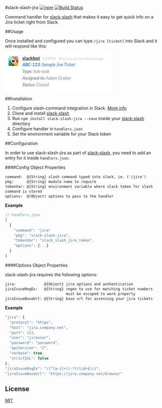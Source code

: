 #slack-slash-jira
[![npm](https://img.shields.io/npm/v/slack-slash-jira.svg?style=flat-square)](http://www.npmjs.com/package/slack-slash-jira) [![Build Status](https://travis-ci.org/dowjones/slack-slash-jira.svg?branch=master)](https://travis-ci.org/dowjones/slack-slash-jira)

Command handler for [slack-slash][ss] that makes it easy to get quick info on a Jira ticket right from Slack.

##Usage

Once installed and configured you can type `/jira [ticket]` into Slack and it will respond like this:

![Slack Response](slack-slash-jira-response.png)

##Installation

1. Configure slash-command integration in Slack. [More info](https://api.slack.com/slash-commands)
2. Clone and install [slack-slash][ss]
3. Run `npm install slack-slash-jira --save` inside your [slack-slash][ss] directory
4. Configure handler in `handlers.json`
5. Set the environment variable for your Slack token

##Configuration

In order to use slack-slash-jira as part of [slack-slash][ss], you need to add an entry for it inside `handlers.json`.

####Config Object Properties

```
command:  @{String} slash command typed into slack, ie. ('/jira')
pkg:      @{String} module name to require
tokenVar: @{String} environment variable where slack token for slash command is stored
options:  @(Object) options to pass to the handler
```

**Example**
```js
// handlers.json
[
  {
    "command": "jira"
    "pkg": "slack-slash-jira",
    "tokenVar": "slack_slash_jira_token",
    "options": {...}
  }
]
```

####Options Object Properties

slack-slash-jira requires the following options:

```
jira:             @{Object} jira options and authentication
jiraIssueRegEx:   @{String} regex to use for matching ticket numbers
                            must be escaped to work properly
jiraIssueBaseUrl: @{String} base url for accessing your jira tickets
```

**Example**
```js
"jira": {
  "protocol": "https",
  "host": "jira.company.net",
  "port": 123,
  "user": "jirauser",
  "password": "password",
  "apiVersion": "2",
  "verbose": true,
  "strictSSL": false
},
"jiraIssueRegEx": "/(^[a-z]+)(-?)(\\d+$)/i",
"jiraIssueBaseUrl": "https://jira.company.net/browse/"
```

## License

[MIT](/LICENSE.md)

[ss]: https://github.com/dowjones/slack-slash
